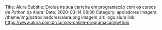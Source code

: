 Title: Alura
Subtitle: Evolua na sua carreira em programação com os cursos de Python da Alura!
Date: 2020-03-14 08:30
Category: apoiadores
imagem: /theme/img/patrocinadores/alura.png
imagem_alt: logo alura
link: https://www.alura.com.br/cursos-online-programacao/python